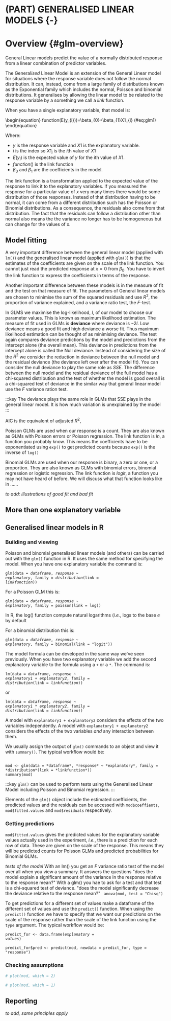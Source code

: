 # (PART) GENERALISED LINEAR MODELS {-}

# Overview {#glm-overview}

General Linear models predict the value of a normally distributed response from a linear combination of predictor variables.

The General*ised* Linear Model is an extension of the General Linear model for situations where the response variable does not follow the normal distribution. It can, instead, come from a large family of distributions known as the Exponential family which includes the normal, Poisson and  binomial distributions. It generalises by allowing the linear model to be related to the response variable by a something we call a *link* function. 

When you have a single explanatory variable, that model is:

\begin{equation}
function(E(y_{i}))=\beta_{0}+\beta_{1}X1_{i}
(\#eq:glm1)
\end{equation}

Where:  

 - $y$ is the response variable and $X1$ is the explanatory variable.  
 - $i$ is the index so $X1_{i}$ is the $i$th value of $X1$
 - $E(y_{i})$ is the expected value of $y$ for the $i$th value of $X1$. 
 - $function()$ is the link function
 - $\beta_{0}$ and $\beta_{1}$ are the coefficients in the model. 
 

The link function is a transformation applied to the expected value of the response to link it to the explanatory variables. If you measured the response for a particular value of $x$ very many times there would be some distribution of those responses. Instead of that distribution having to be normal, it can come from a different distribution such has the Poisson or Binomial distributions. As a consequence, the residuals also come from that distribution. The fact that the residuals can follow a distribution other than normal also means the the variance no longer has to be homogeneous but can change for the values of x. 

## Model fitting
A very important difference between the general linear model (applied with `lm()`) and the generalised linear model (applied with `glm()`) is that the estimates of the coefficients are given on the scale of the link function. You cannot just read the predicted response at $x=0$ from $\beta_{0}$. You have to invert the link function to express the coefficients in terms of the response.  

Another important difference between these models is in the measure of fit and the test on that measure of fit. The parameters of General linear models are chosen to minimise the sum of the squared residuals and use $R^2$, the proportion of variance explained, and a variance ratio test, the *F*-test. 

In GLMS we maximise the log-likelihood, $l$, of our model to choose our parameter values. This is known as maximum likelihood estimation. The measure of fit used in GLMs is **deviance** where deviance is $-2l$. Low deviance means a good fit and high deviance a worse fit. Thus maximum likelihood estimation can be thought of as minimising deviance. The test again compares deviance predictions by the model and predictions from the intercept alone (the overall mean). This deviance in predictions from the intercept alone is called the Null deviance. Instead of considering the size of the $R^2$ we consider the reduction in deviance between the null model and the residual deviance (the deviance left over after the model fit). You can consider the null deviance to play the same role as $SSE$. The difference between the null model and the residual deviance of the full model has a chi-squared distribution and the test of whether the model is good overall is a chi-squared test of deviance in the similar way that general linear model use the $F$ variance ration test.

:::key
The deviance plays the same role in GLMs that SSE plays in the general linear model. It is how much variation is unexplained by the model 
:::

AIC is the equivalent of adjusted $R^2$, 

Poisson GLMs are used when our response is a count. They are also known as GLMs with Poisson errors or Poisson regression. The link function is $ln$, a function you probably know. This means the coefficients have to be exponentiated using `exp()` to get predicted counts because `exp()` is the inverse of `log()` 

Binomial GLMs are used when our response is binary, a zero or one, or a proportion. They are also known as GLMs with binomial errors, binomial regression or logistic regression. The link function is $logit$, a function you may not have heard of before. We will discuss what that function looks like in ......

*to add: illustrations of good fit and bad fit*

## More than one explanatory variable



## Generalised linear models in R

### Building and viewing

Poisson and binomial generalised linear models (and others) can be carried out with the `glm()` function in R. It uses the same method for specifying the model. When you have one explanatory variable the command is: 

<code>glm(data = *dataframe*, *response* ~ *explanatory*, family = *distribution*(link = *linkfunction*))</code>

For a Poisson GLM this is:

<code>glm(data = *dataframe*, *response* ~ *explanatory*, family = poisson(link = log))</code>

In R, the log() function compute natural logarithms (*i.e.*, logs to the base $e$ by default

For a binomial distribution this is:

<code>glm(data = *dataframe*, *response* ~ *explanatory*, family = binomial(link = "logit"))</code>

The model formula can be developed in the same way we've seen previously. When you have two explanatory variable we add the second explanatory variable to the formula using a `+` or a `*`. The command is: 

<code>lm(data = *dataframe*, *response* ~ *explanatory1* + *explanatory2*, family = *distribution*(link = *linkfunction*))</code>

or

<code>lm(data = *dataframe*, *response* ~ *explanatory1* * *explanatory2*, family = *distribution*(link = *linkfunction*))</code>

A model with `explanatory1 + explanatory2` considers the effects of the two variables independently. A model with `explanatory1 + explanatory2` considers the effects of the two variables *and* any interaction between them. 

We usually assign the output of `glm()` commands to an object and view it with `summary()`. The typical workflow would be:

<code>
mod <- glm(data = *dataframe*, *response* ~ *explanatory*, family = *distribution*(link = *linkfunction*))  
summary(mod)
</code>

<!-- There are two sorts of statistical tests in the output of `summary(mod)`: tests of whether each coefficient is significantly different from zero; a test of whether the model as a whole explains a significant amount of the variation in the response. -->

:::key
`glm()` can be used to perform tests using the Generalised Linear Model including Poisson and Binomial regression.
:::

Elements of the `glm()` object include the estimated coefficients, the predicted values and the residuals can be accessed with `mod$coeffients`, `mod$fitted.values` and `mod$residuals` respectively.

### Getting predictions

`mod$fitted.values` gives the predicted values for the explanatory variable values actually used in the experiment, *i.e.*, there is a prediction for each row of data. These are given on the scale of the response. This means they will be predicted counts for Poisson GLMs and predicted probabilities for Binomial GLMs.

*tests of the model*
With an lm() you get an *F* variance ratio test of the model over all when you view a summary. It answers the questions "does the model explain a significant amount of the variance in the response relative to the response mean?" With a glm() you hae to ask for a test and that test is a chi-squared test of deviance. "does the model significantly decrease the deviance relative to the response mean?"
<code>
anova(mod, test = "Chisq")
</code>

To get predictions for a different set of values make a dataframe of the different set of values and use the `predict()` function. When using the `predict()` function we have to specify that we want our predictions on the scale of the response rather than the scale of the link function using the `type` argument.
The typical workflow would be:

<code>predict_for <- data.frame(*explanatory* = *values*)  
predict_for$pred <- predict(mod, newdata = predict_for, type = "response")</code>

### Checking assumptions
<!-- The assumptions of the model are checked using the `plot()` function which produces diagnostic plots to explore the distribution of the residuals. They are not proof of the assumptions being met but allow us to quickly determine if the assumptions are plausible, and if not, how the assumptions are violated and what data points contribute to the violation. -->


<!-- The two plots which are most useful are the "Q-Q" plot (plot 2) and the "Residuals vs Fitted" plot (plot 1). These are given as values to the `which` argument of `plot()`. -->


<!-- The Q-Q plot is a scatterplot of the residuals (standardised to a mean of zero and a standard deviation of 1) against what is expected if the residuals are normally distributed.  -->

```r
# plot(mod, which = 2)
```

<!-- The following are two examples in which the residuals are not normally distributed. -->







<!-- The Residuals vs Fitted plot shows if residuals have homogeneous variance or have non-linear patterns. Non-linear relationship between explanatory variables and the response will usually show in this plot if the model does not capture the non-linear relationship. For the assumptions to be met, the residuals should be equally spread around a horizontal line: -->

```r
# plot(mod, which = 1)
```

<!-- The following are two examples in which the residuals do not have homogeneous variance and display non-linear patterns. -->


## Reporting
*to add, same principles apply*





